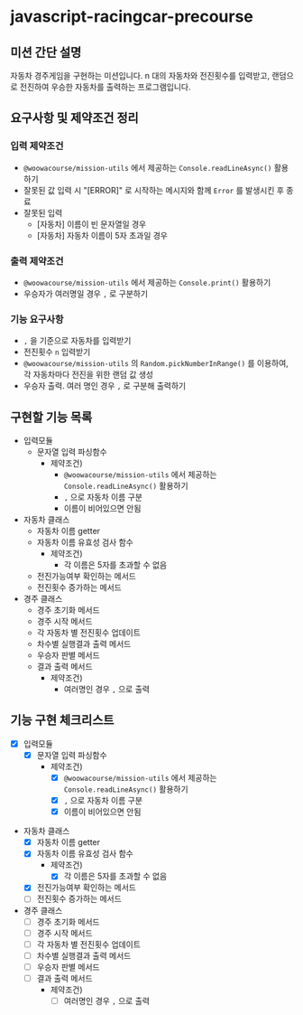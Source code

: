 # javascript-racingcar-precourse

## 미션 간단 설명

자동차 경주게임을 구현하는 미션입니다. n 대의 자동차와 전진횟수를 입력받고, 랜덤으로 전진하여 우승한 자동차를 출력하는 프로그램입니다.

## 요구사항 및 제약조건 정리

### 입력 제약조건

- `@woowacourse/mission-utils` 에서 제공하는 `Console.readLineAsync()` 활용하기
- 잘못된 값 입력 시 "\[ERROR]" 로 시작하는 메시지와 함께 `Error` 를 발생시킨 후 종료
- 잘못된 입력
  - \[자동차] 이름이 빈 문자열일 경우
  - \[자동차] 자동차 이름이 5자 초과일 경우

### 출력 제약조건

- `@woowacourse/mission-utils` 에서 제공하는 `Console.print()` 활용하기
- 우승자가 여러명일 경우 `,` 로 구분하기

### 기능 요구사항

- `,` 을 기준으로 자동차를 입력받기
- 전진횟수 `n` 입력받기
- `@woowacourse/mission-utils` 의 `Random.pickNumberInRange()` 를 이용하여, 각 자동차마다 전진을 위한 랜덤 값 생성
- 우승자 출력. 여러 명인 경우 `,` 로 구분해 출력하기

## 구현할 기능 목록

- 입력모듈
  - 문자열 입력 파싱함수
    - 제약조건)
      - `@woowacourse/mission-utils` 에서 제공하는 `Console.readLineAsync()` 활용하기
      - `,` 으로 자동차 이름 구분
      - 이름이 비어있으면 안됨
- 자동차 클래스
  - 자동차 이름 getter
  - 자동차 이름 유효성 검사 함수
    - 제약조건)
      - 각 이름은 5자를 초과할 수 없음
  - 전진가능여부 확인하는 메서드
  - 전진횟수 증가하는 메서드
- 경주 클래스
  - 경주 초기화 메서드
  - 경주 시작 메서드
  - 각 자동차 별 전진횟수 업데이트
  - 차수별 실행결과 출력 메서드
  - 우승자 판별 메서드
  - 결과 출력 메서드
    - 제약조건)
      - 여러명인 경우 `,` 으로 출력

## 기능 구현 체크리스트

- [x] 입력모듈
  - [x] 문자열 입력 파싱함수
    - 제약조건)
      - [x] `@woowacourse/mission-utils` 에서 제공하는 `Console.readLineAsync()` 활용하기
      - [x] `,` 으로 자동차 이름 구분
      - [x] 이름이 비어있으면 안됨
- 자동차 클래스
  - [x] 자동차 이름 getter
  - [x] 자동차 이름 유효성 검사 함수
    - 제약조건)
      - [x] 각 이름은 5자를 초과할 수 없음
  - [x] 전진가능여부 확인하는 메서드
  - [ ] 전진횟수 증가하는 메서드
- 경주 클래스
  - [ ] 경주 초기화 메서드
  - [ ] 경주 시작 메서드
  - [ ] 각 자동차 별 전진횟수 업데이트
  - [ ] 차수별 실행결과 출력 메서드
  - [ ] 우승자 판별 메서드
  - [ ] 결과 출력 메서드
    - 제약조건)
      - [ ] 여러명인 경우 `,` 으로 출력

